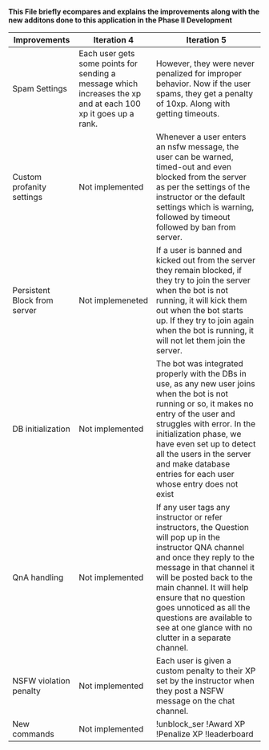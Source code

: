 **This File briefly ecompares and explains the improvements along with the new additons done to this application in the Phase II Development**

| Improvements                 | Iteration 4                                                                                                   | Iteration 5                                                                                                                                                                                                                                                                                                                                                    |
| ---------------------------- | ------------------------------------------------------------------------------------------------------------- | -------------------------------------------------------------------------------------------------------------------------------------------------------------------------------------------------------------------------------------------------------------------------------------------------------------------------------------------------------------- |
| Spam Settings                | Each user gets some points for sending a message which increases the xp and at each 100 xp it goes up a rank. | However, they were never penalized for improper behavior. Now if the user spams, they get a penalty of 10xp. Along with getting timeouts.                                                                                                                                                                                                                      |
| Custom profanity settings    | Not implemented                                                                                               | Whenever a user enters an nsfw message, the user can be warned, timed-out and even blocked from the server as per the settings of the instructor or the default settings which is warning, followed by timeout followed by ban from server.                                                                                                                    |
| Persistent Block from server | Not implemeneted                                                                                              | If a user is banned and kicked out from the server they remain blocked, if they try to join the server when the bot is not running, it will kick them out when the bot starts up. If they try to join again when the bot is running, it will not let them join the server.                                                                                     |
| DB initialization            | Not implemented                                                                                               | The bot was integrated properly with the DBs in use, as any new user joins when the bot is not running or so, it makes no entry of the user and struggles with error. In the initialization phase, we have even set up to detect all the users in the server and make database entries for each user whose entry does not exist                                |
| QnA handling                 | Not implemented                                                                                               | If any user tags any instructor or refer instructors, the Question will pop up in the instructor QNA channel and once they reply to the message in that channel it will be posted back to the main channel. It will help ensure that no question goes unnoticed as all the questions are available to see at one glance with no clutter in a separate channel. |
| NSFW violation penalty       | Not implemented                                                                                               | Each user is given a custom penalty to their XP set by the instructor when they post a NSFW message on the chat channel.                                                                                                                                                                                                                                       |
| New commands                 | Not implemented                                                                                               | !unblock_ser !Award XP !Penalize XP !leaderboard                                                                                                                                                                                                                                                                                                               |
